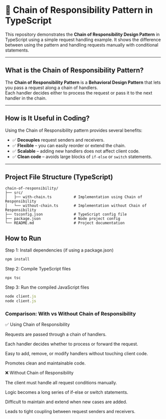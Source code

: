 # 🔗 Chain of Responsibility Pattern in TypeScript

This repository demonstrates the **Chain of Responsibility Design Pattern** in TypeScript using a simple request handling example. It shows the difference between using the pattern and handling requests manually with conditional statements.

---

## What is the Chain of Responsibility Pattern?

The **Chain of Responsibility Pattern** is a **Behavioral Design Pattern** that lets you pass a request along a chain of handlers.  
Each handler decides either to process the request or pass it to the next handler in the chain.

---

## How is It Useful in Coding?

Using the Chain of Responsibility pattern provides several benefits:

- ✅ **Decouples** request senders and receivers.  
- ✅ **Flexible** – you can easily reorder or extend the chain.  
- ✅ **Scalable** – adding new handlers does not affect client code.  
- ✅ **Clean code** – avoids large blocks of `if-else` or `switch` statements.  

---

## Project File Structure (TypeScript)

```vbnet
chain-of-responsibility/
├── src/
│   ├── with-chain.ts          # Implementation using Chain of Responsibility
│   └── without-chain.ts       # Implementation without Chain of Responsibility
├── tsconfig.json              # TypeScript config file
├── package.json               # Node project config
└── README.md                  # Project documentation
```
## How to Run

 Step 1: Install dependencies (if using a package.json)
```typescript
npm install
```
 Step 2: Compile TypeScript files
```typescript
npx tsc
```
 Step 3: Run the compiled JavaScript files

```typescript
node client.js
node client.js
```
### Comparison: With vs Without Chain of Responsibility

✅ Using Chain of Responsibility

Requests are passed through a chain of handlers.

Each handler decides whether to process or forward the request.

Easy to add, remove, or modify handlers without touching client code.

Promotes clean and maintainable code.

❌ Without Chain of Responsibility

The client must handle all request conditions manually.

Logic becomes a long series of if-else or switch statements.

Difficult to maintain and extend when new cases are added.

Leads to tight coupling between request senders and receivers.

